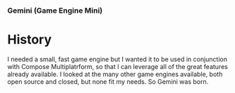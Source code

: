 ### Gemini (Game Engine Mini)

# History
I needed a small, fast game engine but I wanted it to be used in conjunction with Compose Multiplatrform,
so that I can leverage all of the great features already available. I looked at the many other game engines
available, both open source and closed, but none fit my needs. So Gemini was born.
